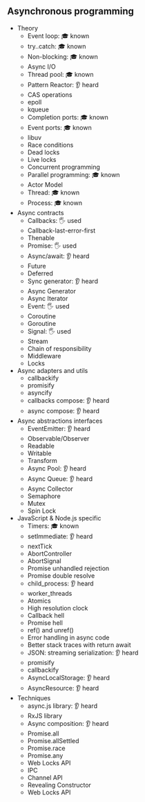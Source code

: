 ## Asynchronous programming

- Theory
  - Event loop: 🎓 known
  - try..catch: 🎓 known
  - Non-blocking: 🎓 known
  - Async I/O
  - Thread pool: 🎓 known
  - Pattern Reactor: 👂 heard
  - CAS operations
  - epoll
  - kqueue
  - Completion ports: 🎓 known
  - Event ports: 🎓 known
  - libuv
  - Race conditions
  - Dead locks
  - Live locks
  - Concurrent programming
  - Parallel programming: 🎓 known
  - Actor Model
  - Thread: 🎓 known
  - Process: 🎓 known
- Async contracts
  - Callbacks: 🖐️ used
  - Callback-last-error-first
  - Thenable
  - Promise: 🖐️ used
  - Async/await: 👂 heard
  - Future
  - Deferred
  - Sync generator: 👂 heard
  - Async Generator
  - Async Iterator
  - Event: 🖐️ used
  - Coroutine
  - Goroutine
  - Signal: 🖐️ used
  - Stream
  - Chain of responsibility
  - Middleware
  - Locks
- Async adapters and utils
  - callbackify
  - promisify
  - asyncify
  - callbacks compose: 👂 heard
  - async compose: 👂 heard
- Async abstractions interfaces
  - EventEmitter: 👂 heard
  - Observable/Observer
  - Readable
  - Writable
  - Transform
  - Async Pool: 👂 heard
  - Async Queue: 👂 heard
  - Async Collector
  - Semaphore
  - Mutex
  - Spin Lock
- JavaScript & Node.js specific
  - Timers: 🎓 known
  - setImmediate: 👂 heard
  - nextTick
  - AbortController
  - AbortSignal
  - Promise unhandled rejection
  - Promise double resolve
  - child_process: 👂 heard
  - worker_threads
  - Atomics
  - High resolution clock
  - Callback hell
  - Promise hell
  - ref() and unref()
  - Error handling in async code
  - Better stack traces with return await
  - JSON: streaming serialization: 👂 heard
  - promisify
  - callbackify
  - AsyncLocalStorage: 👂 heard
  - AsyncResource: 👂 heard
- Techniques
  - async.js library: 👂 heard
  - RxJS library
  - Async composition: 👂 heard
  - Promise.all
  - Promise.allSettled
  - Promise.race
  - Promise.any
  - Web Locks API
  - IPC
  - Channel API
  - Revealing Constructor
  - Web Locks API

